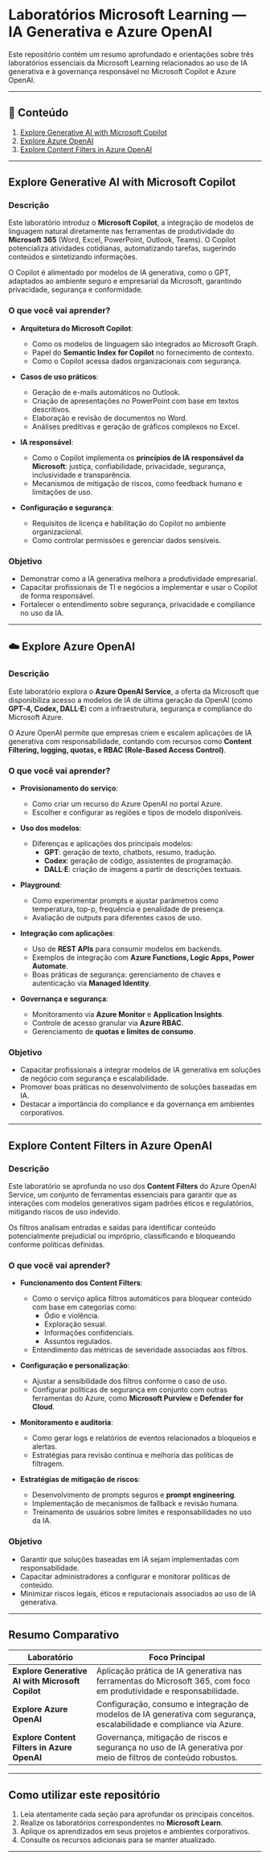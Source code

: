 # Laboratórios Microsoft Learning — IA Generativa e Azure OpenAI

Este repositório contém um resumo aprofundado e orientações sobre três laboratórios essenciais da Microsoft Learning relacionados ao uso de IA generativa e à governança responsável no Microsoft Copilot e Azure OpenAI.

---

## 📌 Conteúdo

1. [Explore Generative AI with Microsoft Copilot](#-explore-generative-ai-with-microsoft-copilot)
2. [Explore Azure OpenAI](#-explore-azure-openai)
3. [Explore Content Filters in Azure OpenAI](#-explore-content-filters-in-azure-openai)

---

##  Explore Generative AI with Microsoft Copilot

###  Descrição  
Este laboratório introduz o **Microsoft Copilot**, a integração de modelos de linguagem natural diretamente nas ferramentas de produtividade do **Microsoft 365** (Word, Excel, PowerPoint, Outlook, Teams). O Copilot potencializa atividades cotidianas, automatizando tarefas, sugerindo conteúdos e sintetizando informações.

O Copilot é alimentado por modelos de IA generativa, como o GPT, adaptados ao ambiente seguro e empresarial da Microsoft, garantindo privacidade, segurança e conformidade.

###  O que você vai aprender?

- **Arquitetura do Microsoft Copilot**:
  - Como os modelos de linguagem são integrados ao Microsoft Graph.
  - Papel do **Semantic Index for Copilot** no fornecimento de contexto.
  - Como o Copilot acessa dados organizacionais com segurança.

- **Casos de uso práticos**:
  - Geração de e-mails automáticos no Outlook.
  - Criação de apresentações no PowerPoint com base em textos descritivos.
  - Elaboração e revisão de documentos no Word.
  - Análises preditivas e geração de gráficos complexos no Excel.

- **IA responsável**:
  - Como o Copilot implementa os **princípios de IA responsável da Microsoft**: justiça, confiabilidade, privacidade, segurança, inclusividade e transparência.
  - Mecanismos de mitigação de riscos, como feedback humano e limitações de uso.

- **Configuração e segurança**:
  - Requisitos de licença e habilitação do Copilot no ambiente organizacional.
  - Como controlar permissões e gerenciar dados sensíveis.

###  Objetivo

- Demonstrar como a IA generativa melhora a produtividade empresarial.
- Capacitar profissionais de TI e negócios a implementar e usar o Copilot de forma responsável.
- Fortalecer o entendimento sobre segurança, privacidade e compliance no uso da IA.

---

## ☁️ Explore Azure OpenAI

###  Descrição  
Este laboratório explora o **Azure OpenAI Service**, a oferta da Microsoft que disponibiliza acesso a modelos de IA de última geração da OpenAI (como **GPT-4, Codex, DALL·E**) com a infraestrutura, segurança e compliance do Microsoft Azure.

O Azure OpenAI permite que empresas criem e escalem aplicações de IA generativa com responsabilidade, contando com recursos como **Content Filtering, logging, quotas, e RBAC (Role-Based Access Control)**.

###  O que você vai aprender?

- **Provisionamento do serviço**:
  - Como criar um recurso do Azure OpenAI no portal Azure.
  - Escolher e configurar as regiões e tipos de modelo disponíveis.

- **Uso dos modelos**:
  - Diferenças e aplicações dos principais modelos:
    - **GPT**: geração de texto, chatbots, resumo, tradução.
    - **Codex**: geração de código, assistentes de programação.
    - **DALL·E**: criação de imagens a partir de descrições textuais.

- **Playground**:
  - Como experimentar prompts e ajustar parâmetros como temperatura, top-p, frequência e penalidade de presença.
  - Avaliação de outputs para diferentes casos de uso.

- **Integração com aplicações**:
  - Uso de **REST APIs** para consumir modelos em backends.
  - Exemplos de integração com **Azure Functions, Logic Apps, Power Automate**.
  - Boas práticas de segurança: gerenciamento de chaves e autenticação via **Managed Identity**.

- **Governança e segurança**:
  - Monitoramento via **Azure Monitor** e **Application Insights**.
  - Controle de acesso granular via **Azure RBAC**.
  - Gerenciamento de **quotas e limites de consumo**.

###  Objetivo

- Capacitar profissionais a integrar modelos de IA generativa em soluções de negócio com segurança e escalabilidade.
- Promover boas práticas no desenvolvimento de soluções baseadas em IA.
- Destacar a importância do compliance e da governança em ambientes corporativos.

---

##  Explore Content Filters in Azure OpenAI

###  Descrição  
Este laboratório se aprofunda no uso dos **Content Filters** do Azure OpenAI Service, um conjunto de ferramentas essenciais para garantir que as interações com modelos generativos sigam padrões éticos e regulatórios, mitigando riscos de uso indevido.

Os filtros analisam entradas e saídas para identificar conteúdo potencialmente prejudicial ou impróprio, classificando e bloqueando conforme políticas definidas.

###  O que você vai aprender?

- **Funcionamento dos Content Filters**:
  - Como o serviço aplica filtros automáticos para bloquear conteúdo com base em categorias como:
    - Ódio e violência.
    - Exploração sexual.
    - Informações confidenciais.
    - Assuntos regulados.
  - Entendimento das métricas de severidade associadas aos filtros.

- **Configuração e personalização**:
  - Ajustar a sensibilidade dos filtros conforme o caso de uso.
  - Configurar políticas de segurança em conjunto com outras ferramentas do Azure, como **Microsoft Purview** e **Defender for Cloud**.

- **Monitoramento e auditoria**:
  - Como gerar logs e relatórios de eventos relacionados a bloqueios e alertas.
  - Estratégias para revisão contínua e melhoria das políticas de filtragem.

- **Estratégias de mitigação de riscos**:
  - Desenvolvimento de prompts seguros e **prompt engineering**.
  - Implementação de mecanismos de fallback e revisão humana.
  - Treinamento de usuários sobre limites e responsabilidades no uso da IA.

###  Objetivo

- Garantir que soluções baseadas em IA sejam implementadas com responsabilidade.
- Capacitar administradores a configurar e monitorar políticas de conteúdo.
- Minimizar riscos legais, éticos e reputacionais associados ao uso de IA generativa.

---

##  Resumo Comparativo

| Laboratório | Foco Principal |
| --- | --- |
| **Explore Generative AI with Microsoft Copilot** | Aplicação prática de IA generativa nas ferramentas do Microsoft 365, com foco em produtividade e responsabilidade. |
| **Explore Azure OpenAI** | Configuração, consumo e integração de modelos de IA generativa com segurança, escalabilidade e compliance via Azure. |
| **Explore Content Filters in Azure OpenAI** | Governança, mitigação de riscos e segurança no uso de IA generativa por meio de filtros de conteúdo robustos. |

---

##  Como utilizar este repositório

1. Leia atentamente cada seção para aprofundar os principais conceitos.
2. Realize os laboratórios correspondentes no **Microsoft Learn**.
3. Aplique os aprendizados em seus projetos e ambientes corporativos.
4. Consulte os recursos adicionais para se manter atualizado.

---
